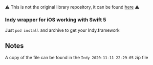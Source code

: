 :warning: This is not the original library repository, it can be found [here](https://github.com/hyperledger/indy-sdk/tree/master/wrappers/ios/libindy-pod) :warning:

### Indy wrapper for iOS working with Swift 5

Just `pod install` and archive to get your Indy.framework

## Notes

A copy of the file can be found in the `Indy 2020-11-11 22-29-05` zip file
